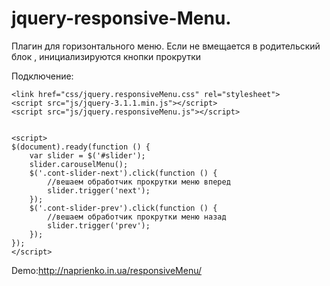 # jquery-responsive-Menu.
Плагин для горизонтального меню. Если не вмещается в родительский блок , инициализируются кнопки прокрутки

Подключение:

    <link href="css/jquery.responsiveMenu.css" rel="stylesheet">
    <script src="js/jquery-3.1.1.min.js"></script>
    <script src="js/jquery.responsiveMenu.js"></script>
 

    <script>
    $(document).ready(function () {
        var slider = $('#slider');
        slider.carouselMenu();
        $('.cont-slider-next').click(function () {
            //вешаем обработчик прокрутки меню вперед
            slider.trigger('next');
        });
        $('.cont-slider-prev').click(function () {
            //вешаем обработчик прокрутки меню назад
            slider.trigger('prev');
        });
    });
    </script>
 
Demo:http://naprienko.in.ua/responsiveMenu/
